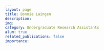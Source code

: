 ```yaml
---
layout: page
title: Bonnie Laingen
description:
img:
category: Undergraduate Research Assistants
alum: true
related_publications: false
importance:
---
```

